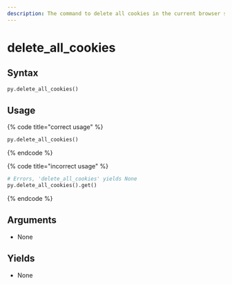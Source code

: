 ```yaml
---
description: The command to delete all cookies in the current browser session.
---
```


# delete\_all\_cookies

## Syntax

```python
py.delete_all_cookies()
```

## Usage

{% code title="correct usage" %}
```python
py.delete_all_cookies()
```
{% endcode %}

{% code title="incorrect usage" %}
```python
# Errors, 'delete_all_cookies' yields None
py.delete_all_cookies().get()
```
{% endcode %}

## Arguments

* None

## Yields

* None
